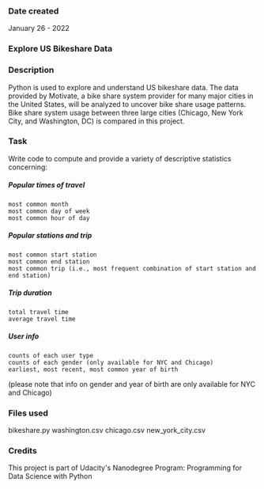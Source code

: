 ### Date created
January 26 - 2022

### Explore US Bikeshare Data

### Description
Python is used to explore and understand US bikeshare data.
The data provided by Motivate, a bike share system provider for many major cities in the United States, will be analyzed to uncover bike share usage patterns. Bike share system usage between three large cities (Chicago, New York City, and Washington, DC) is compared in this project.

### Task
Write code to compute and provide a variety of descriptive statistics concerning:

##### Popular times of travel
    most common month
    most common day of week
    most common hour of day

##### Popular stations and trip
    most common start station
    most common end station
    most common trip (i.e., most frequent combination of start station and end station)

##### Trip duration
    total travel time
    average travel time

##### User info
    counts of each user type
    counts of each gender (only available for NYC and Chicago)
    earliest, most recent, most common year of birth

(please note that info on gender and year of birth are only available for NYC and Chicago)

### Files used
bikeshare.py
washington.csv
chicago.csv
new_york_city.csv

### Credits
This project is part of Udacity's Nanodegree Program: Programming for Data Science with Python

